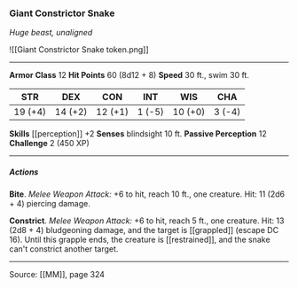 ### Giant Constrictor Snake
_Huge beast, unaligned_

![[Giant Constrictor Snake token.png]]


---

**Armor Class** 12
**Hit Points** 60 (8d12 + 8)
**Speed** 30 ft., swim 30 ft.

| STR     | DEX     | CON     | INT     | WIS     | CHA     |
|---------|---------|---------|---------|---------|---------|
| 19 (+4) | 14 (+2) | 12 (+1) | 1 (-5) | 10 (+0) | 3 (-4) |

**Skills** [[perception]] +2
**Senses** blindsight 10 ft.
**Passive Perception** 12
**Challenge** 2 (450 XP)

---

##### Actions
**Bite**. _Melee Weapon Attack:_ +6 to hit, reach 10 ft., one creature. Hit: 11 (2d6 + 4) piercing damage.

**Constrict**. _Melee Weapon Attack:_ +6 to hit, reach 5 ft., one creature. Hit: 13 (2d8 + 4) bludgeoning damage, and the target is [[grappled]] (escape DC 16). Until this grapple ends, the creature is [[restrained]], and the snake can't constrict another target.


---

Source: [[MM]], page 324